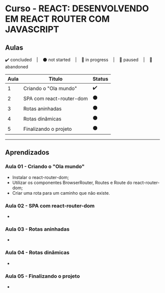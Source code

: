 # Curso - REACT: DESENVOLVENDO EM REACT ROUTER COM JAVASCRIPT

## Aulas
<p>
  ✔️ concluded &nbsp;&nbsp;&nbsp;|&nbsp;&nbsp;&nbsp;
  ⚫ not started &nbsp;&nbsp;&nbsp;|&nbsp;&nbsp;&nbsp;
  🔵 in progress &nbsp;&nbsp;&nbsp;|&nbsp;&nbsp;&nbsp;
  🔶 paused &nbsp;&nbsp;&nbsp;|&nbsp;&nbsp;&nbsp;
  🔴 abandoned 
</p>

| Aula | Titulo | Status |
| --- | --- | --- |
| 1 | Criando o "Ola mundo" | ✔️ |
| 2 | SPA com react-router-dom | ⚫ |
| 3 | Rotas aninhadas | ⚫ |
| 4 | Rotas dinâmicas | ⚫ |
| 5 | Finalizando o projeto | ⚫ |

---

## Aprendizados

### Aula 01 - Criando o "Ola mundo"
<ul>
  <li>Instalar o react-router-dom;</li>
  <li>Utilizar os componentes BrowserRouter, Routes e Route do react-router-dom;</li>
  <li>Criar uma rota para um caminho que não existe.</li>
</ul>

### Aula 02 - SPA com react-router-dom
<ul>
  <li></li>
</ul>

### Aula 03 - Rotas aninhadas
<ul>
  <li></li>
</ul>

### Aula 04 - Rotas dinâmicas
<ul>
  <li></li>
</ul>

### Aula 05 - Finalizando o projeto
<ul>
  <li></li>
</ul>
